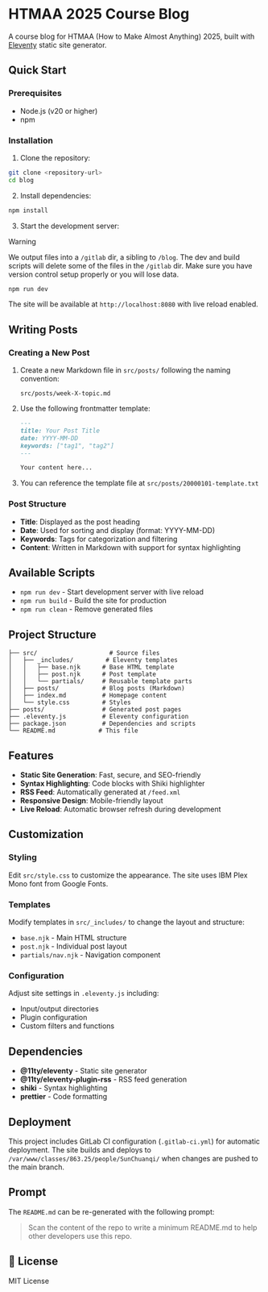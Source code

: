 # HTMAA 2025 Course Blog

A course blog for HTMAA (How to Make Almost Anything) 2025, built with [Eleventy](https://www.11ty.dev/) static site generator.

## Quick Start

### Prerequisites

- Node.js (v20 or higher)
- npm

### Installation

1. Clone the repository:

```bash
git clone <repository-url>
cd blog
```

2. Install dependencies:

```bash
npm install
```

3. Start the development server:

> [!WARNING]
> We output files into a `/gitlab` dir, a sibling to `/blog`. The dev and build scripts will delete some of the files in the `/gitlab` dir. Make sure you have version control setup properly or you will lose data.

```bash
npm run dev
```

The site will be available at `http://localhost:8080` with live reload enabled.

## Writing Posts

### Creating a New Post

1. Create a new Markdown file in `src/posts/` following the naming convention:

   ```
   src/posts/week-X-topic.md
   ```

2. Use the following frontmatter template:

   ```markdown
   ---
   title: Your Post Title
   date: YYYY-MM-DD
   keywords: ["tag1", "tag2"]
   ---

   Your content here...
   ```

3. You can reference the template file at `src/posts/20000101-template.txt`

### Post Structure

- **Title**: Displayed as the post heading
- **Date**: Used for sorting and display (format: YYYY-MM-DD)
- **Keywords**: Tags for categorization and filtering
- **Content**: Written in Markdown with support for syntax highlighting

## Available Scripts

- `npm run dev` - Start development server with live reload
- `npm run build` - Build the site for production
- `npm run clean` - Remove generated files

## Project Structure

```
├── src/                    # Source files
│   ├── _includes/         # Eleventy templates
│   │   ├── base.njk      # Base HTML template
│   │   ├── post.njk      # Post template
│   │   └── partials/     # Reusable template parts
│   ├── posts/            # Blog posts (Markdown)
│   ├── index.md          # Homepage content
│   └── style.css         # Styles
├── posts/                # Generated post pages
├── .eleventy.js          # Eleventy configuration
├── package.json          # Dependencies and scripts
└── README.md            # This file
```

## Features

- **Static Site Generation**: Fast, secure, and SEO-friendly
- **Syntax Highlighting**: Code blocks with Shiki highlighter
- **RSS Feed**: Automatically generated at `/feed.xml`
- **Responsive Design**: Mobile-friendly layout
- **Live Reload**: Automatic browser refresh during development

## Customization

### Styling

Edit `src/style.css` to customize the appearance. The site uses IBM Plex Mono font from Google Fonts.

### Templates

Modify templates in `src/_includes/` to change the layout and structure:

- `base.njk` - Main HTML structure
- `post.njk` - Individual post layout
- `partials/nav.njk` - Navigation component

### Configuration

Adjust site settings in `.eleventy.js` including:

- Input/output directories
- Plugin configuration
- Custom filters and functions

## Dependencies

- **@11ty/eleventy** - Static site generator
- **@11ty/eleventy-plugin-rss** - RSS feed generation
- **shiki** - Syntax highlighting
- **prettier** - Code formatting

## Deployment

This project includes GitLab CI configuration (`.gitlab-ci.yml`) for automatic deployment. The site builds and deploys to `/var/www/classes/863.25/people/SunChuanqi/` when changes are pushed to the main branch.

## Prompt

The `README.md` can be re-generated with the following prompt:

> Scan the content of the repo to write a minimum README.md to help other developers use this repo.

## 📄 License

MIT License
